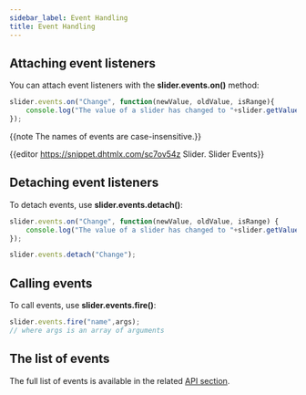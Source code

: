 ```yaml
---
sidebar_label: Event Handling 
title: Event Handling 
---          
```


## Attaching event listeners

You can attach event listeners with the **slider.events.on()** method:

~~~js
slider.events.on("Change", function(newValue, oldValue, isRange){
    console.log("The value of a slider has changed to "+slider.getValue());
});
~~~



{{note The names of events are case-insensitive.}}

{{editor	https://snippet.dhtmlx.com/sc7ov54z	Slider. Slider Events}}

## Detaching event listeners

To detach events, use **slider.events.detach()**:

~~~js
slider.events.on("Change", function(newValue, oldValue, isRange) {
    console.log("The value of a slider has changed to "+slider.getValue());
});

slider.events.detach("Change");
~~~

## Calling events

To call events, use **slider.events.fire()**:

~~~js
slider.events.fire("name",args);
// where args is an array of arguments
~~~

## The list of events

The full list of events is available in the related [API section](slider/api/refs/slider_events.md).


